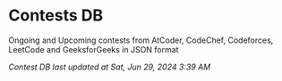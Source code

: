 # Contests DB

Ongoing and Upcoming contests from AtCoder, CodeChef, Codeforces, LeetCode and GeeksforGeeks in JSON format

*Contest DB last updated at Sat, Jun 29, 2024 3:39 AM*  
